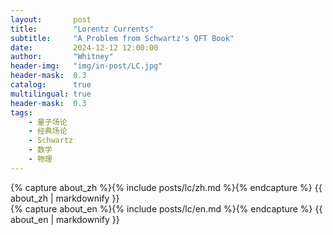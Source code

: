 ```yaml
---
layout:       post
title:        "Lorentz Currents"
subtitle:     "A Problem from Schwartz's QFT Book"
date:         2024-12-12 12:00:00
author:       "Whitney"
header-img:   "img/in-post/LC.jpg"
header-mask:  0.3
catalog:      true
multilingual: true
header-mask:  0.3
tags:
    - 量子场论
    - 经典场论
    - Schwartz
    - 数学
    - 物理
---
```


<!-- Chinese Version -->
<div class="zh post-container">
    {% capture about_zh %}{% include posts/lc/zh.md %}{% endcapture %}
    {{ about_zh | markdownify }}
</div>

<!-- English Version -->
<div class="en post-container">
    {% capture about_en %}{% include posts/lc/en.md %}{% endcapture %}
    {{ about_en | markdownify }}
</div>